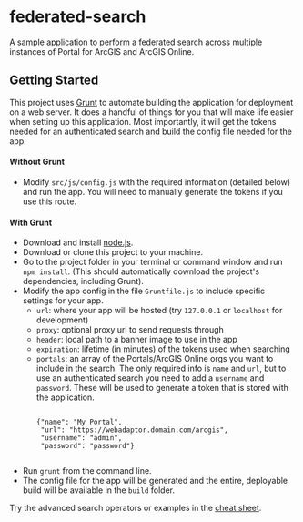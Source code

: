 # federated-search
A sample application to perform a federated search across multiple instances of Portal for ArcGIS and ArcGIS Online.

## Getting Started
This project uses [Grunt](http://gruntjs.com/) to automate building the application for deployment on a web server. It does a handful of things for you that will make life easier when setting up this application. Most importantly, it will get the tokens needed for an authenticated search and build the config file needed for the app.
#### Without Grunt
  * Modify  `src/js/config.js` with the required information (detailed below) and run the app. You will need to manually generate the tokens if you use this route. 

#### With Grunt
  * Download and install [node.js](http://nodejs.org/).
  * Download or clone this project to your machine.
  * Go to the project folder in your terminal or command window and run `npm install`. (This should automatically download the project's dependencies, including Grunt).
  * Modify the app config in the file `Gruntfile.js` to include specific settings for your app.
    * `url`: where your app will be hosted (try `127.0.0.1` or `localhost` for development)
    * `proxy`: optional proxy url to send requests through
    * `header`: local path to a banner image to use in the app
    * `expiration`: lifetime (in minutes) of the tokens used when searching
    * `portals`: an array of the Portals/ArcGIS Online orgs you want to include in the search. The only required info is `name` and `url`, but to use an authenticated search you need to add a `username` and `password`. These will be used to generate a token that is stored with the application.
      ```
      
      {"name": "My Portal",
       "url": "https://webadaptor.domain.com/arcgis",
       "username": "admin",
       "password": "password"}
       
      ```
  * Run `grunt` from the command line.
  * The config file for the app will be generated and the entire, deployable build will be available in the `build` folder.

Try the advanced search operators or examples in the [cheat sheet](search-cheat-sheet.md).